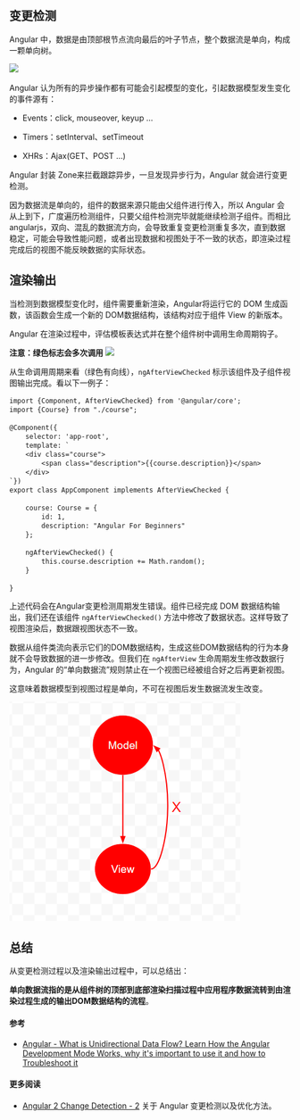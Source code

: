 ## 变更检测
Angular 中，数据是由顶部根节点流向最后的叶子节点，整个数据流是单向，构成一颗单向树。

![](https://segmentfault.com/img/bVKTt7?w=1114&h=560)

Angular 认为所有的异步操作都有可能会引起模型的变化，引起数据模型发生变化的事件源有：

- Events：click, mouseover, keyup ...

- Timers：setInterval、setTimeout

- XHRs：Ajax(GET、POST ...)

Angular 封装 Zone来拦截跟踪异步，一旦发现异步行为，Angular 就会进行变更检测。

因为数据流是单向的，组件的数据来源只能由父组件进行传入，所以 Angular 会从上到下，广度遍历检测组件，只要父组件检测完毕就能继续检测子组件。而相比 angularjs，双向、混乱的数据流方向，会导致重复变更检测重复多次，直到数据稳定，可能会导致性能问题，或者出现数据和视图处于不一致的状态，即渲染过程完成后的视图不能反映数据的实际状态。

## 渲染输出
当检测到数据模型变化时，组件需要重新渲染，Angular将运行它的 DOM 生成函数，该函数会生成一个新的 DOM数据结构，该结构对应于组件 View 的新版本。

Angular 在渲染过程中，评估模板表达式并在整个组件树中调用生命周期钩子。

**注意：绿色标志会多次调用**
![](http://images.gitbook.cn/f3fc8050-af2d-11e7-bdfa-890a7a50d411)

从生命调用周期来看（绿色有向线），`ngAfterViewChecked` 标示该组件及子组件视图输出完成。看以下一例子：

```
import {Component, AfterViewChecked} from '@angular/core';
import {Course} from "./course";

@Component({
    selector: 'app-root',
    template: `
    <div class="course">
        <span class="description">{{course.description}}</span>
    </div>
`})
export class AppComponent implements AfterViewChecked {

    course: Course = {
        id: 1,
        description: "Angular For Beginners"
    };

    ngAfterViewChecked() {
        this.course.description += Math.random();
    }

}
```
上述代码会在Angular变更检测周期发生错误。组件已经完成 DOM 数据结构输出，我们还在该组件 `ngAfterViewChecked()` 方法中修改了数据状态。这样导致了视图渲染后，数据跟视图状态不一致。

数据从组件类流向表示它们的DOM数据结构，生成这些DOM数据结构的行为本身就不会导致数据的进一步修改。但我们在 `ngAfterView` 生命周期发生修改数据行为，Angular 的“单向数据流”规则禁止在一个视图已经被组合好之后再更新视图。

这意味着数据模型到视图过程是单向，不可在视图后发生数据流发生改变。

![a](https://github.com/laoergege/laoergege-blog/blob/master/assets/a.PNG?raw=true)

## 总结
从变更检测过程以及渲染输出过程中，可以总结出：

**单向数据流指的是从组件树的顶部到底部渲染扫描过程中应用程序数据流转到由渲染过程生成的输出DOM数据结构的流程**。

#### 参考
- [Angular - What is Unidirectional Data Flow? Learn How the Angular Development Mode Works, why it's important to use it and how to Troubleshoot it](https://blog.angular-university.io/angular-2-what-is-unidirectional-data-flow-development-mode/)

#### 更多阅读
- [Angular 2 Change Detection - 2](https://segmentfault.com/a/1190000008754052#articleHeader4) 关于 Angular 变更检测以及优化方法。
